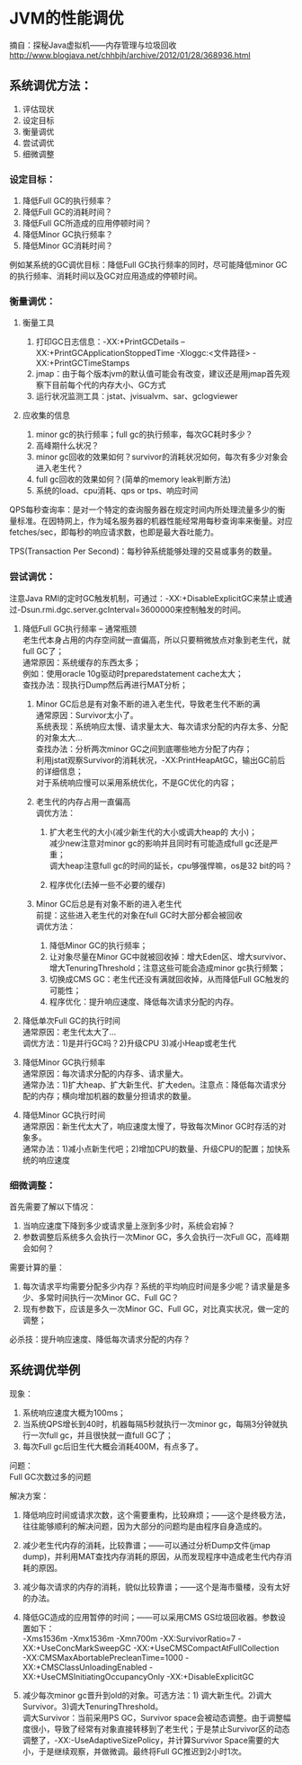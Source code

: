 # JVM的性能调优

摘自：探秘Java虚拟机——内存管理与垃圾回收 <http://www.blogjava.net/chhbjh/archive/2012/01/28/368936.html>  

## 系统调优方法：

1. 评估现状  
2. 设定目标  
3. 衡量调优  
4. 尝试调优  
5. 细微调整  

### 设定目标：

1. 降低Full GC的执行频率？  
2. 降低Full GC的消耗时间？  
3. 降低Full GC所造成的应用停顿时间？  
4. 降低Minor GC执行频率？  
5. 降低Minor GC消耗时间？  

例如某系统的GC调优目标：降低Full GC执行频率的同时，尽可能降低minor GC的执行频率、消耗时间以及GC对应用造成的停顿时间。  

### 衡量调优：

1. 衡量工具  

   1. 打印GC日志信息：-XX:+PrintGCDetails –XX:+PrintGCApplicationStoppedTime -Xloggc:<文件路径> -XX:+PrintGCTimeStamps  
   2. jmap：由于每个版本jvm的默认值可能会有改变，建议还是用jmap首先观察下目前每个代的内存大小、GC方式  
   3. 运行状况监测工具：jstat、jvisualvm、sar、gclogviewer  

2. 应收集的信息  

   1. minor gc的执行频率；full gc的执行频率，每次GC耗时多少？  
   2. 高峰期什么状况？  
   3. minor gc回收的效果如何？survivor的消耗状况如何，每次有多少对象会进入老生代？  
   4. full gc回收的效果如何？(简单的memory leak判断方法)  
   5. 系统的load、cpu消耗、qps or tps、响应时间  

QPS每秒查询率：是对一个特定的查询服务器在规定时间内所处理流量多少的衡量标准。在因特网上，作为域名服务器的机器性能经常用每秒查询率来衡量。对应fetches/sec，即每秒的响应请求数，也即是最大吞吐能力。  

TPS(Transaction Per Second)：每秒钟系统能够处理的交易或事务的数量。  

### 尝试调优：

注意Java RMI的定时GC触发机制，可通过：-XX:+DisableExplicitGC来禁止或通过-Dsun.rmi.dgc.server.gcInterval=3600000来控制触发的时间。  

1. 降低Full GC执行频率 – 通常瓶颈  
   老生代本身占用的内存空间就一直偏高，所以只要稍微放点对象到老生代，就full GC了；  
   通常原因：系统缓存的东西太多；  
   例如：使用oracle 10g驱动时preparedstatement cache太大；  
   查找办法：现执行Dump然后再进行MAT分析；  

   1. Minor GC后总是有对象不断的进入老生代，导致老生代不断的满  
      通常原因：Survivor太小了。  
      系统表现：系统响应太慢、请求量太大、每次请求分配的内存太多、分配的对象太大...  
      查找办法：分析两次minor GC之间到底哪些地方分配了内存；  
      利用jstat观察Survivor的消耗状况，-XX:PrintHeapAtGC，输出GC前后的详细信息；  
      对于系统响应慢可以采用系统优化，不是GC优化的内容；  

   2. 老生代的内存占用一直偏高  
      调优方法：  

      1. 扩大老生代的大小(减少新生代的大小或调大heap的 大小)；  
         减少new注意对minor gc的影响并且同时有可能造成full gc还是严重；  
         调大heap注意full gc的时间的延长，cpu够强悍嘛，os是32 bit的吗？  

      2. 程序优化(去掉一些不必要的缓存)  

   3. Minor GC后总是有对象不断的进入老生代  
      前提：这些进入老生代的对象在full GC时大部分都会被回收  
      调优方法：  

      1. 降低Minor GC的执行频率；  
      2. 让对象尽量在Minor GC中就被回收掉：增大Eden区、增大survivor、增大TenuringThreshold；注意这些可能会造成minor gc执行频繁；  
      3. 切换成CMS GC：老生代还没有满就回收掉，从而降低Full GC触发的可能性；  
      4. 程序优化：提升响应速度、降低每次请求分配的内存。  

2. 降低单次Full GC的执行时间  
   通常原因：老生代太大了...  
   调优方法：1)是并行GC吗？2)升级CPU 3)减小Heap或老生代  

3. 降低Minor GC执行频率  
   通常原因：每次请求分配的内存多、请求量大。  
   通常办法：1)扩大heap、扩大新生代、扩大eden。注意点：降低每次请求分配的内存；横向增加机器的数量分担请求的数量。  

4. 降低Minor GC执行时间  
   通常原因：新生代太大了，响应速度太慢了，导致每次Minor GC时存活的对象多。  
   通常办法：1)减小点新生代吧；2)增加CPU的数量、升级CPU的配置；加快系统的响应速度  

### 细微调整：

首先需要了解以下情况：  

1. 当响应速度下降到多少或请求量上涨到多少时，系统会宕掉？  
2. 参数调整后系统多久会执行一次Minor GC，多久会执行一次Full GC，高峰期会如何？  

需要计算的量：  

1. 每次请求平均需要分配多少内存？系统的平均响应时间是多少呢？请求量是多少、多常时间执行一次Minor GC、Full GC？  
2. 现有参数下，应该是多久一次Minor GC、Full GC，对比真实状况，做一定的调整；  

必杀技：提升响应速度、降低每次请求分配的内存？  

## 系统调优举例

现象：  

1. 系统响应速度大概为100ms；  
2. 当系统QPS增长到40时，机器每隔5秒就执行一次minor gc，每隔3分钟就执行一次full gc，并且很快就一直full GC了；  
3. 每次Full gc后旧生代大概会消耗400M，有点多了。  

问题：  
Full GC次数过多的问题  

解决方案：  

1. 降低响应时间或请求次数，这个需要重构，比较麻烦；——这个是终极方法，往往能够顺利的解决问题，因为大部分的问题均是由程序自身造成的。  

2. 减少老生代内存的消耗，比较靠谱；——可以通过分析Dump文件(jmap dump)，并利用MAT查找内存消耗的原因，从而发现程序中造成老生代内存消耗的原因。  

3. 减少每次请求的内存的消耗，貌似比较靠谱；——这个是海市蜃楼，没有太好的办法。  

4. 降低GC造成的应用暂停的时间；——可以采用CMS GS垃圾回收器。参数设置如下：  
   -Xms1536m -Xmx1536m -Xmn700m -XX:SurvivorRatio=7 -XX:+UseConcMarkSweepGC -XX:+UseCMSCompactAtFullCollection  
   -XX:CMSMaxAbortablePrecleanTime=1000 -XX:+CMSClassUnloadingEnabled -XX:+UseCMSInitiatingOccupancyOnly -XX:+DisableExplicitGC  

5. 减少每次minor gc晋升到old的对象。可选方法：1) 调大新生代。2)调大Survivor。3)调大TenuringThreshold。  
   调大Survivor：当前采用PS GC，Survivor space会被动态调整。由于调整幅度很小，导致了经常有对象直接转移到了老生代；于是禁止Survivor区的动态调整了，-XX:-UseAdaptiveSizePolicy，并计算Survivor Space需要的大小，于是继续观察，并做微调。最终将Full GC推迟到2小时1次。  
